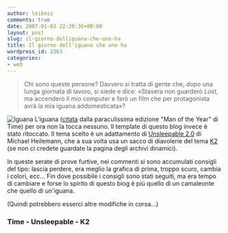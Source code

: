 ```yaml
---
author: leibniz
comments: true
date: 2007-01-03 22:20:36+00:00
layout: post
slug: il-giorno-delliguana-che-uno-ha
title: Il giorno dell'iguana che uno ha
wordpress_id: 2363
categories:
- web
---
```


> Chi sono queste persone? Davvero si tratta di gente che, dopo una lunga giornata di lavoro, si siede e dice: «Stasera non guarderò _Lost_, ma accenderò il mio computer e farò un film che per protagonista avrà la mia iguana addomesticata»?


![Iguana](http://www.hilltopanimalhospital.com/images/iguana.gif) L'iguana ([citata](http://www.time.com/time/magazine/article/0,9171,1569514,00.html) dalla paraculissima edizione "Man of the Year" di Time) per ora non la tocca nessuno. Il template di questo blog invece è stato ritoccato. Il tema scelto è un adattamento di [Unsleepable 2.0](http://openswitch.org/unsleepable) di Michael Heilemann, che a sua volta usa un sacco di diavolerie del tema [K2](http://getk2.com/) (se non ci credete guardate la pagina degli archivi dinamici).

In queste serate di prove furtive, nei commenti si sono accumulati consigli del tipo: lascia perdere, era meglio la grafica di prima, troppo scuro, cambia i colori, ecc... Fin dove possibile i consigli sono stati seguiti, ma era tempo di cambiare e forse lo spirito di questo blog è più quello di un camaleonte che quello di un'iguana.

(Quindi potrebbero esserci altre modifiche in corsa...)


### Time - Unsleepable - K2
